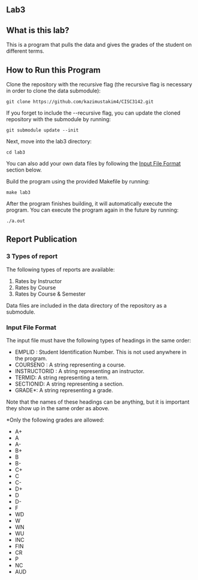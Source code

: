 ## Lab3
## What is this lab?
This is a program that pulls the data and gives the grades of the student on different terms.
## How to Run this Program
Clone the repository with the recursive flag (the recursive flag is necessary in order to clone the data submodule): 

``git clone https://github.com/kazimustakim4/CISC3142.git``

If you forget to include the --recursive flag, you can update the cloned repository with the submodule by running: 

`git submodule update --init`

Next, move into the lab3 directory:

`cd lab3`

You can also add your own data files by following the [Input File Format](https://github.com/kazimustakim4/CISC3142/edit/main/lab3/README.md) section below.

Build the program using the provided Makefile by running: 

`make lab3`

After the program finishes building, it will automatically execute the program. 
You can execute the program again in the future by running: 

`./a.out`


## Report Publication
### 3 Types of report
The following types of reports are available:

1. Rates by Instructor
2. Rates by Course
3. Rates by Course & Semester

Data files are included in the data directory of the repository as a submodule.

### Input File Format

The input file must have the following types of headings in the same order:
- EMPLID : Student Identification Number. This is not used anywhere in the program.
- COURSENO : A string representing a course.
- INSTRUCTORID : A string representing an instructor.
- TERMID: A string representing a term.
- SECTIONID: A string representing a section.
- GRADE*: A string representing a grade.

Note that the names of these headings can be anything, but it is important they show up in the same order as above.


*Only the following grades are allowed:
- A+
- A
- A-
- B+
- B
- B-
- C+
- C
- C-
- D+
- D
- D-
- F
- WD
- W
- WN
- WU
- INC
- FIN
- CR
- P
- NC
- AUD
